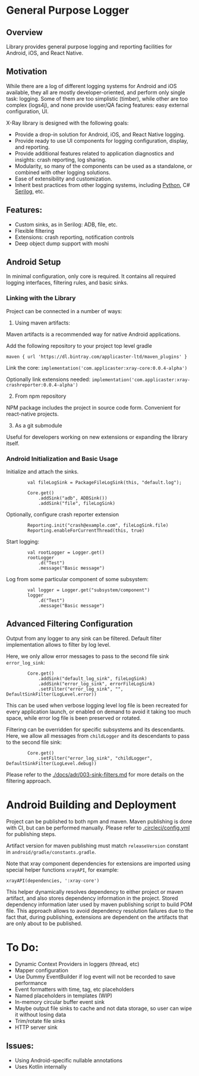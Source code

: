# General Purpose Logger

## Overview

Library provides general purpose logging and reporting facilities for Android, iOS, and React Native.

## Motivation

While there are a log of different logging systems for Android and iOS available, they all are mostly developer-oriented, and perform only single task: logging.
Some of them are too simplistic (timber), while other are too complex (logs4j), and none provide user/QA facing features: easy external configuration, UI.

X-Ray library is designed with the following goals:
* Provide a drop-in solution for Android, iOS, and React Native logging.
* Provide ready to use UI components for logging configuration, display, and reporting.
* Provide additional features related to application diagnostics and insights: crash reporting, log sharing.
* Modularity, so many of the components can be used as a standalone, or combined with other logging solutions.
* Ease of extensibility and customization.
* Inherit best practices from other logging systems, including [Python](https://docs.python.org/3/library/logging.html), C# [Serilog](https://serilog.net/), etc.

## Features:
- Custom sinks, as in Serilog: ADB, file, etc.
- Flexible filtering
- Extensions: crash reporting, notification controls
- Deep object dump support with moshi

## Android Setup

In minimal configuration, only core is required. It contains all required logging interfaces, filtering rules, and basic sinks.

### Linking with the Library

Project can be connected in a number of ways:
1. Using maven artifacts:

Maven artifacts is a recommended way for native Android applications.

Add the following repository to your project top level gradle

`maven { url 'https://dl.bintray.com/applicaster-ltd/maven_plugins' }`

Link the core:
`implementation('com.applicaster:xray-core:0.0.4-alpha')`

Optionally link extensions needed:
`implementation('com.applicaster:xray-crashreporter:0.0.4-alpha')`

2. From npm repository

NPM package includes the project in source code form. Convenient for react-native projects.

3. As a git submodule

Useful for developers working on new extensions or expanding the library itself.

### Android Initialization and Basic Usage

Initialize and attach the sinks.
```
        val fileLogSink = PackageFileLogSink(this, "default.log");

        Core.get()
            .addSink("adb", ADBSink())
            .addSink("file", fileLogSink)
```

Optionally, configure crash reporter extension
```
        Reporting.init("crash@example.com", fileLogSink.file)
        Reporting.enableForCurrentThread(this, true)
```

Start logging:
```
        val rootLogger = Logger.get()
        rootLogger
            .d("Test")
            .message("Basic message")
```

Log from some particular component of some subsystem:
```
        val logger = Logger.get("subsystem/component")
        logger
            .d("Test")
            .message("Basic message")
```

## Advanced Filtering Configuration

Output from any logger to any sink can be filtered. Default filter implementation allows to filter by log level.

Here, we only allow error messages to pass to the second file sink `error_log_sink`:

```
        Core.get()
            .addSink("default_log_sink", fileLogSink)
            .addSink("error_log_sink", errorFileLogSink)
            .setFilter("error_log_sink", "", DefaultSinkFilter(LogLevel.error))
```
This can be used when verbose logging level log file is been recreated for every application launch, or enabled on demand to avoid it taking too much space, while error log file is been preserved or rotated.

Filtering can be overridden for specific subsystems and its descendants.
Here, we allow all messages from `childLogger` and its descendants to pass to the second file sink:
```
        Core.get()
            .setFilter("error_log_sink", "childLogger", DefaultSinkFilter(LogLevel.debug))
```

Please refer to the [./docs/adr/003-sink-filters.md](./docs/adr/003-sink-filters.md) for more details on the filtering approach.


# Android Building and Deployment

Project can be published to both npm and maven.
Maven publishing is done with CI, but can be performed manually. Please refer to [.circleci/config.yml](.circleci/config.yml) for publishing steps.

Artifact version for maven publishing must match `releaseVersion` constant in `android/gradle/constants.gradle`.

Note that xray component dependencies for extensions are imported using special helper functions `xrayAPI`, for example:

```xrayAPI(dependencies, ':xray-core')```

This helper dynamically resolves dependency to either project or maven artifact, and also stores dependency information in the project.
Stored dependency information later used by maven publishing script to build POM file.
This approach allows to avoid dependency resolution failures due to the fact that, during publishing, extensions are dependent on the artifacts that are only about to be published.


# To Do:
- Dynamic Context Providers in loggers (thread, etc)
- Mapper configuration
- Use Dummy EventBuilder if log event will not be recorded to save performance
- Event formatters with time, tag, etc placeholders
- Named placeholders in templates (WIP)
- In-memory circular buffer event sink
- Maybe output file sinks to cache and not data storage, so user can wipe it without losing data
- Trim/rotate file sinks
- HTTP server sink

## Issues:
- Using Android-specific nullable annotations
- Uses Kotlin internally
